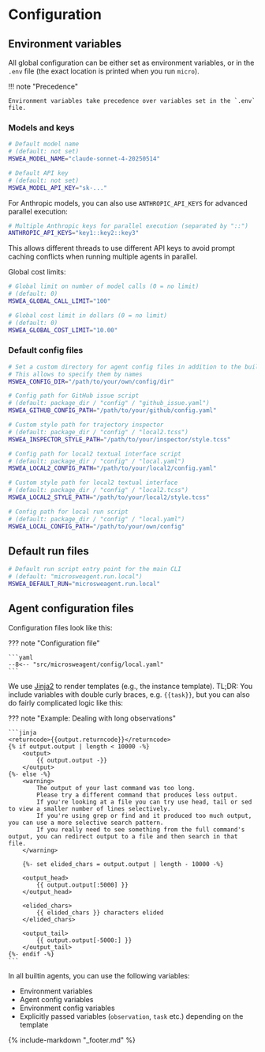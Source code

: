 # Configuration

## Environment variables

All global configuration can be either set as environment variables, or in the `.env` file (the exact location is printed when you run `micro`).

!!! note "Precedence"

    Environment variables take precedence over variables set in the `.env` file.

### Models and keys

```bash
# Default model name
# (default: not set)
MSWEA_MODEL_NAME="claude-sonnet-4-20250514"

# Default API key
# (default: not set)
MSWEA_MODEL_API_KEY="sk-..."
```

For Anthropic models, you can also use `ANTHROPIC_API_KEYS` for advanced parallel execution:

```bash
# Multiple Anthropic keys for parallel execution (separated by "::")
ANTHROPIC_API_KEYS="key1::key2::key3"
```

This allows different threads to use different API keys to avoid prompt caching conflicts when running multiple agents in parallel.

Global cost limits:

```bash
# Global limit on number of model calls (0 = no limit)
# (default: 0)
MSWEA_GLOBAL_CALL_LIMIT="100"

# Global cost limit in dollars (0 = no limit)
# (default: 0)
MSWEA_GLOBAL_COST_LIMIT="10.00"
```

### Default config files

```bash
# Set a custom directory for agent config files in addition to the builtin ones
# This allows to specify them by names
MSWEA_CONFIG_DIR="/path/to/your/own/config/dir"

# Config path for GitHub issue script
# (default: package_dir / "config" / "github_issue.yaml")
MSWEA_GITHUB_CONFIG_PATH="/path/to/your/github/config.yaml"

# Custom style path for trajectory inspector
# (default: package_dir / "config" / "local2.tcss")
MSWEA_INSPECTOR_STYLE_PATH="/path/to/your/inspector/style.tcss"

# Config path for local2 textual interface script
# (default: package_dir / "config" / "local.yaml")
MSWEA_LOCAL2_CONFIG_PATH="/path/to/your/local2/config.yaml"

# Custom style path for local2 textual interface
# (default: package_dir / "config" / "local2.tcss")
MSWEA_LOCAL2_STYLE_PATH="/path/to/your/local2/style.tcss"

# Config path for local run script
# (default: package_dir / "config" / "local.yaml")
MSWEA_LOCAL_CONFIG_PATH="/path/to/your/own/config"
```

## Default run files

```bash
# Default run script entry point for the main CLI
# (default: "microsweagent.run.local")
MSWEA_DEFAULT_RUN="microsweagent.run.local"
```

## Agent configuration files

Configuration files look like this:

??? note "Configuration file"

    ```yaml
    --8<-- "src/microsweagent/config/local.yaml"
    ```

We use [Jinja2](https://jinja.palletsprojects.com/) to render templates (e.g., the instance template).
TL;DR: You include variables with double curly braces, e.g. `{{task}}`, but you can also do fairly complicated logic like this:

??? note "Example: Dealing with long observations"

    ```jinja
    <returncode>{{output.returncode}}</returncode>
    {% if output.output | length < 10000 -%}
        <output>
            {{ output.output -}}
        </output>
    {%- else -%}
        <warning>
            The output of your last command was too long.
            Please try a different command that produces less output.
            If you're looking at a file you can try use head, tail or sed to view a smaller number of lines selectively.
            If you're using grep or find and it produced too much output, you can use a more selective search pattern.
            If you really need to see something from the full command's output, you can redirect output to a file and then search in that file.
        </warning>

        {%- set elided_chars = output.output | length - 10000 -%}

        <output_head>
            {{ output.output[:5000] }}
        </output_head>

        <elided_chars>
            {{ elided_chars }} characters elided
        </elided_chars>

        <output_tail>
            {{ output.output[-5000:] }}
        </output_tail>
    {%- endif -%}
    ```

In all builtin agents, you can use the following variables:

- Environment variables
- Agent config variables
- Environment config variables
- Explicitly passed variables (`observation`, `task` etc.) depending on the template

{% include-markdown "_footer.md" %}